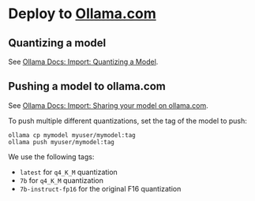 # Deploy to [Ollama.com](https://ollama.com/models)

## Quantizing a model

See [Ollama Docs: Import: Quantizing a Model](https://github.com/ollama/ollama/blob/main/docs/import.md#quantizing-a-model).

## Pushing a model to ollama.com

See [Ollama Docs: Import: Sharing your model on ollama.com](https://github.com/ollama/ollama/blob/main/docs/import.md#sharing-your-model-on-ollamacom).

To push multiple different quantizations, set the tag of the model to push:

```shell
ollama cp mymodel myuser/mymodel:tag
ollama push myuser/mymodel:tag
```

We use the following tags:

- `latest` for `q4_K_M` quantization
- `7b` for `q4_K_M` quantization
- `7b-instruct-fp16` for the original F16 quantization

